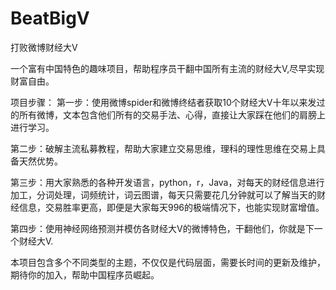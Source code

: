 # BeatBigV
打败微博财经大V

一个富有中国特色的趣味项目，帮助程序员干翻中国所有主流的财经大V,尽早实现财富自由。

项目步骤：
第一步：使用微博spider和微博终结者获取10个财经大V十年以来发过的所有微博，文本包含他们所有的交易手法、心得，直接让大家踩在他们的肩膀上进行学习。

第二步：破解主流私募教程，帮助大家建立交易思维，理科的理性思维在交易上具备天然优势。

第三步：用大家熟悉的各种开发语言，python，r，Java，对每天的财经信息进行加工，分词处理，词频统计，词云图谱，每天只需要花几分钟就可以了解当天的财经信息，交易胜率更高，即便是大家每天996的极端情况下，也能实现财富增值。

第四步：使用神经网络预测并模仿各财经大V的微博特色，干翻他们，你就是下一个财经大V.


本项目包含多个不同类型的主题，不仅仅是代码层面，需要长时间的更新及维护，期待你的加入，帮助中国程序员崛起。
